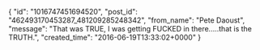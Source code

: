  {
   "id": "1016747451694520",
   "post_id": "462493170453287_481209285248342",
   "from_name": "Pete Daoust",
   "message": "That was TRUE, I was getting FUCKED in there.....that is the TRUTH.",
   "created_time": "2016-06-19T13:33:02+0000"
 }
